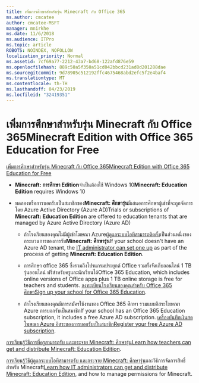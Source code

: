 ```yaml
---
title: เพิ่มการศึกษาสำหรับรุ่น Minecraft กับ Office 365
ms.author: cmcatee
author: cmcatee-MSFT
manager: mnirkhe
ms.date: 11/6/2018
ms.audience: ITPro
ms.topic: article
ROBOTS: NOINDEX, NOFOLLOW
localization_priority: Normal
ms.assetid: 7cf69a77-2212-43a7-bd68-122afd876e59
ms.openlocfilehash: 889c50a5f350a51cd042bbcd231ad8d201288dae
ms.sourcegitcommit: 9d78905c512192ffc4675468abd2efc5f2e4baf4
ms.translationtype: MT
ms.contentlocale: th-TH
ms.lasthandoff: 04/23/2019
ms.locfileid: "32419351"
---
```

# <a name="minecraft-edition-with-office-365-education-for-free"></a><span data-ttu-id="bdcb6-102">เพิ่มการศึกษาสำหรับรุ่น Minecraft กับ Office 365</span><span class="sxs-lookup"><span data-stu-id="bdcb6-102">Minecraft Edition with Office 365 Education for Free</span></span>

[<span data-ttu-id="bdcb6-103">เพิ่มการศึกษาสำหรับรุ่น Minecraft กับ Office 365</span><span class="sxs-lookup"><span data-stu-id="bdcb6-103">Minecraft Edition with Office 365 Education for Free</span></span>](https://docs.microsoft.com/education/windows/get-minecraft-for-education)
  
- <span data-ttu-id="bdcb6-104">**Minecraft: การศึกษา Edition**จำเป็นต้องใช้ Windows 10</span><span class="sxs-lookup"><span data-stu-id="bdcb6-104">**Minecraft: Education Edition** requires Windows 10</span></span> 
    
- <span data-ttu-id="bdcb6-105">ทดลองหรือการบอกรับเป็นสมาชิกของ**Minecraft: ศึกษารุ่น**มีเสนอการศึกษาผู้เช่าที่จะถูกจัดการ โดย Azure Active Directory (Azure AD)</span><span class="sxs-lookup"><span data-stu-id="bdcb6-105">Trials or subscriptions of **Minecraft: Education Edition** are offered to education tenants that are managed by Azure Active Directory (Azure AD)</span></span> 
    
  - <span data-ttu-id="bdcb6-106">ถ้าโรงเรียนของคุณไม่มีผู้เช่าโฆษณา Azure[ผู้ดูแลระบบไอทีสามารถติดตั้ง](https://docs.microsoft.com/education/windows/school-get-minecraft)เป็นส่วนหนึ่งของกระบวนการของการรับ**Minecraft: ศึกษารุ่น**</span><span class="sxs-lookup"><span data-stu-id="bdcb6-106">If your school doesn't have an Azure AD tenant, the [IT administrator can set one up](https://docs.microsoft.com/education/windows/school-get-minecraft) as part of the process of getting **Minecraft: Education Edition**.</span></span>
    
  - <span data-ttu-id="bdcb6-107">การศึกษา office 365 ซึ่งรวมถึงโปรแกรมประยุกต์ Office รวมทั้งจัดเก็บออนไลน์ 1 TB รุ่นออนไลน์ ฟรีสำหรับครูและนักเรียนได้</span><span class="sxs-lookup"><span data-stu-id="bdcb6-107">Office 365 Education, which includes online versions of Office apps plus 1 TB online storage is free for teachers and students.</span></span> <span data-ttu-id="bdcb6-108">[ลงทะเบียนโรงเรียนของคุณสำหรับ Office 365 ศึกษา](https://products.office.com/academic/office-365-education-plan)</span><span class="sxs-lookup"><span data-stu-id="bdcb6-108">[Sign up your school for Office 365 Education](https://products.office.com/academic/office-365-education-plan).</span></span>
    
  - <span data-ttu-id="bdcb6-109">ถ้าโรงเรียนของคุณมีการสมัครใช้งานของ Office 365 ศึกษา รวมแบบอิสระโฆษณา Azure การบอกรับเป็นสมาชิก</span><span class="sxs-lookup"><span data-stu-id="bdcb6-109">If your school has an Office 365 Education subscription, it includes a free Azure AD subscription.</span></span> <span data-ttu-id="bdcb6-110">[เครื่องบันทึกเงินสดโฆษณา Azure อิสระของการบอกรับเป็นสมาชิก](https://msdn.microsoft.com/library/windows/hardware/mt703369%28v=vs.85%29.aspx)</span><span class="sxs-lookup"><span data-stu-id="bdcb6-110">[Register your free Azure AD subscription](https://msdn.microsoft.com/library/windows/hardware/mt703369%28v=vs.85%29.aspx).</span></span>
    
<span data-ttu-id="bdcb6-111">[การเรียนรู้วิธีการที่ครูสามารถรับ และกระจาย Minecraft: ศึกษารุ่น](https://docs.microsoft.com/education/windows/teacher-get-minecraft)</span><span class="sxs-lookup"><span data-stu-id="bdcb6-111">[Learn how teachers can get and distribute Minecraft: Education Edition](https://docs.microsoft.com/education/windows/teacher-get-minecraft).</span></span>
  
<span data-ttu-id="bdcb6-112">[การเรียนรู้วิธีผู้ดูแลระบบไอทีสามารถรับ และกระจาย Minecraft: ศึกษารุ่น](https://docs.microsoft.com/education/windows/school-get-minecraft)และวิธีการจัดการสิทธิ์สำหรับ Minecraft</span><span class="sxs-lookup"><span data-stu-id="bdcb6-112">[Learn how IT administrators can get and distribute Minecraft: Education Edition](https://docs.microsoft.com/education/windows/school-get-minecraft), and how to manage permissions for Minecraft.</span></span>
  


